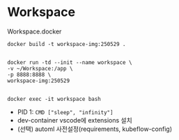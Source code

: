 # Workspace
Workspace.docker

```
docker build -t workspace-img:250529 .


docker run -td --init --name workspace \
-v ~/Workspace:/app \
-p 8888:8888 \
workspace-img:250529


docker exec -it workspace bash
```

- PID 1: `CMD ["sleep", "infinity"]`
- dev-container vscode에 extensions 설치
- (선택) automl 사전설정(requirements, kubeflow-config)

